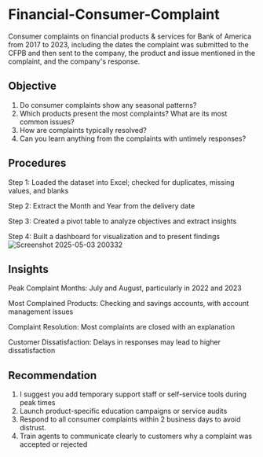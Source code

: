 # Financial-Consumer-Complaint
Consumer complaints on financial products & services for Bank of America from 2017 to 2023,
including the dates the complaint was submitted to the CFPB and then sent to the company,
the product and issue mentioned in the complaint, and the company's response.

## Objective
1.	Do consumer complaints show any seasonal patterns?
2.	Which products present the most complaints? What are its most common issues?
3.	How are complaints typically resolved?
4.	Can you learn anything from the complaints with untimely responses?

## Procedures
Step 1: Loaded the dataset into Excel; checked for duplicates, missing values, and blanks

Step 2: Extract the Month and Year from the delivery date

Step 3: Created a pivot table to analyze objectives and extract insights

Step 4: Built a dashboard for visualization and to present findings
![Screenshot 2025-05-03 200332](https://github.com/user-attachments/assets/e7b4744a-2a8f-48f6-8266-d5ea04ec8872)

## Insights

Peak Complaint Months: July and August, particularly in 2022 and 2023

Most Complained Products: Checking and savings accounts, with account management issues

Complaint Resolution: Most complaints are closed with an explanation

Customer Dissatisfaction: Delays in responses may lead to higher dissatisfaction
## Recommendation
1. I suggest you add temporary support staff or self-service tools during peak times
2. Launch product-specific education campaigns or service audits
3. Respond to all consumer complaints within 2 business days to avoid distrust.
4. Train agents  to communicate clearly to customers why a complaint was accepted or rejected
